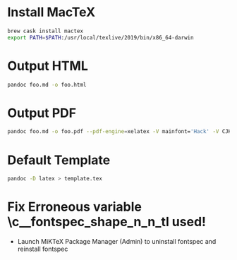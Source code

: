 # Install MacTeX
```sh
brew cask install mactex
export PATH=$PATH:/usr/local/texlive/2019/bin/x86_64-darwin
```

# Output HTML
```sh
pandoc foo.md -o foo.html
```

# Output PDF
```sh
pandoc foo.md -o foo.pdf --pdf-engine=xelatex -V mainfont='Hack' -V CJKmainfont='Source Han Sans SC' -V papersize=A4 -V geometry:margin=1in colorlinks
```

# Default Template
```sh
pandoc -D latex > template.tex
```

# Fix Erroneous variable \c__fontspec_shape_n_n_tl used!
* Launch MiKTeX Package Manager (Admin) to uninstall fontspec and reinstall fontspec
